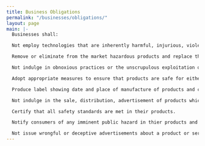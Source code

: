 ```yaml
---
title: Business Obligations
permalink: "/businesses/obligations/"
layout: page
main: |-
  Businesses shall:

  Not employ technologies that are inherently harmful, injurious, violent and highly hazardous to consumers.

  Remove or eliminate from the market hazardous products and replace them with products that are safer and more appropriate.

  Not indulge in obnoxious practices or the unscrupulous exploitation of consumers.

  Adopt appropriate measures to ensure that products are safe for either intended or normally safe use.

  Produce label showing date and place of manufacture of products and certificate of compliance.

  Not indulge in the sale, distribution, advertisement of products which do not comply with safety or health regulations.

  Certify that all safety standards are met in their products.

  Notify consumers of any imminent public hazard in thier products and withdraw such products from the market.

  Not issue wrongful or deceptive advertisements about a product or service.
---
```


